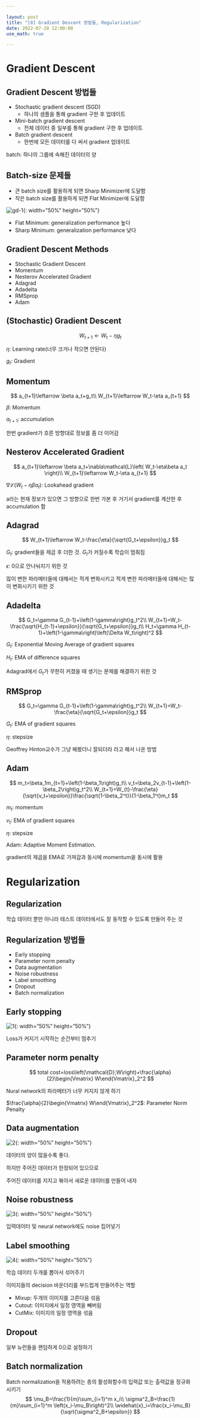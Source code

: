 ```yaml
---

layout: post
title: "[8] Gradient Descent 방법들, Regularization"
date: 2022-07-20 12:00:00
use_math: true

---
```


# Gradient Descent
## Gradient Descent 방법들

- Stochastic gradient descent (SGD)
  - 하나의 샘플을 통해 gradient 구한 후 업데이트
- Mini-batch gradient descent 
  - 전체 데이터 중 일부를 통해 gradient 구한 후 업데이트
- Batch gradient descent 
  - 한번에 모든 데이터를 다 써서 gradient 업데이트



batch: 하나의 그룹에 속해진 데이터의 양



## Batch-size 문제들

- 큰 batch size를 활용하게 되면 Sharp Minimizer에 도달함
- 작은 batch size를 활용하게 되면 Flat Minimizer에 도달함

![gd-1](https://user-images.githubusercontent.com/90087083/179951231-b3d4a8a7-5c9c-4790-852b-a971f1f54bd8.jpg){: width=”50%” height=”50%”}


- Flat Minimum: generalization performance 높다
- Sharp Minimum: generalization performance 낮다





## Gradient Descent Methods

- Stochastic Gradient Descent 
- Momentum
- Nesterov Accelerated Gradient 
- Adagrad 
- Adadelta 
- RMSprop 
- Adam



## (Stochastic) Gradient Descent

$$
W_{t+1}\leftarrow W_t-\eta g_t
$$

$\eta$: Learning rate(너무 크거나 작으면 안된다)

$g_t$: Gradient
 
 
 
 
 
 
## Momentum

$$
a_{t+1}\leftarrow \beta a_t+g_t\\
W_{t+1}\leftarrow W_t-\eta a_{t+1}
$$

$\beta$: Momentum

$a_{t+1}$: accumulation

한번 gradient가 흐른 방향대로 정보를 좀 더 이어감
 
 
 
 
 
 
## Nesterov Accelerated Gradient 

$$
a_{t+1}\leftarrow \beta a_t+\nabla\mathcal{L}\left( W_t-\eta\beta a_t \right)\\
W_{t+1}\leftarrow W_t-\eta a_{t+1}
$$

$\nabla\mathcal{L}\left( W_t-\eta\beta a_t \right)$: Lookahead gradient

a라는 현재 정보가 있으면 그 방향으로 한번 가본 후 거기서 gradient를 계산한 후 accumulation 함
 
 
 
 
 
 
## Adagrad 

$$
W_{t+1}\leftarrow W_t-\frac{\eta}{\sqrt{G_t+\epsilon}}g_t
$$

$G_t$: gradient들을 제곱 후 더한 것. $G_t$가 커질수록 학습이 멈춰짐

$\epsilon$: 0으로 안나눠지기 위한 것

많이 변한 파라메터들에 대해서는 적게 변화시키고 적게 변한 파라메터들에 대해서는 많이 변화시키기 위한 것
 
 
 
 
 
 
## Adadelta 

$$
G_t=\gamma G_{t-1}+\left(1-\gamma\right)g_t^2\\
W_{t+1}=W_t-\frac{\sqrt{H_{t-1}+\epsilon}}{\sqrt{G_t+\epsilon}}g_t\\
H_t=\gamma H_{t-1}+\left(1-\gamma\right)\left(\Delta W_t\right)^2
$$

$G_t$: Exponential Moving Average of gradient squares

$H_t$: EMA of difference squares

Adagrad에서 $G_t$가 무한히 커졌을 때 생기는 문제를 해결하기 위한 것 
 
 
 
 
 
 
## RMSprop 

$$
G_t=\gamma G_{t-1}+\left(1-\gamma\right)g_t^2\\
W_{t+1}=W_t-\frac{\eta}{\sqrt{G_t+\epsilon}}g_t
$$

$G_t$: EMA of gradient squares

$\eta$: stepsize

Geoffrey Hinton교수가 그냥 해봤더니 잘되더라 라고 해서 나온 방법
 
 
 
 
 
 
## Adam

$$
m_t=\beta_1m_{t=1}+\left(1-\beta_1\right)g_t\\
v_t=\beta_2v_{t-1}+\left(1-\beta_2\right)g_t^2\\
W_{t+1}=W_{t}-\frac{\eta}{\sqrt{v_t+\epsilon}}\frac{\sqrt{1-\beta_2^t}}{1-\beta_1^t}m_t
$$

$m_t$: momentum

$v_t$: EMA of gradient squares

$\eta$: stepsize

Adam: Adaptive Moment Estimation.

 gradient의 제곱을 EMA로 가져감과 동시에 momentum을 동시에 활용


# Regularization

## Regularization

학습 데이터 뿐만 아니라 테스트 데이터에서도 잘 동작할 수 있도록 만들어 주는 것





## Regularization 방법들

- Early stopping 
- Parameter norm penalty 
- Data augmentation 
- Noise robustness 
- Label smoothing 
- Dropout 
- Batch normalization





## Early stopping 

![1](https://user-images.githubusercontent.com/90087083/180112111-bc1951b9-a188-47f8-9436-df6bc817952f.JPG){: width=”50%” height=”50%”}

Loss가 커지기 시작하는 순간부터 멈추기





## Parameter norm penalty 

$$
total cost=loss\left(\mathcal{D};W\right)+\frac{\alpha}{2}\begin{Vmatrix} W\end{Vmatrix}_2^2
$$

Nural network의 파라메터가 너무 커지지 않게 하기

$\frac{\alpha}{2}\begin{Vmatrix} W\end{Vmatrix}_2^2$: Parameter Norm Penalty





## Data augmentation 

![2](https://user-images.githubusercontent.com/90087083/180112165-4e9ed32a-ec75-4a87-8d1e-6a036757e76d.jpg){: width=”50%” height=”50%”}

데이터의 양이 많을수록 좋다. 

하지만 주어진 데이터가 한정되어 있으므로 

주어진 데이터를 지지고 볶아서 새로운 데이터를 만들어 내자





## Noise robustness 

![3](https://user-images.githubusercontent.com/90087083/180112209-3d4e0371-633f-4e37-b397-8ef3cb0f0250.png){: width=”50%” height=”50%”}

입력데이터 및 neural network에도 noise 집어넣기





## Label smoothing 

![4](https://user-images.githubusercontent.com/90087083/180112256-1890a232-3625-4845-9bde-d4e42ee98edd.png){: width=”50%” height=”50%”}

학습 데이터 두개를 뽑아서 섞어주기

이미지들의 decision 바운더리를 부드럽게 만들어주는 역할



- Mixup: 두개의 이미지를 고른다음 섞음
- Cutout: 이미지에서 일정 영역을 빼버림
- CutMix: 이미지의 일정 영역을 섞음





## Dropout 

일부 뉴런들을 랜덤하게 0으로 설정하기





## Batch normalization

Batch normalization을 적용하려는 층의  활성화함수의 입력값 또는 출력값을 정규화 시키기
$$
\mu_B=\frac{1}{m}\sum_{i=1}^m x_i\\
\sigma^2_B=\frac{1}{m}\sum_{i=1}^m \left(x_i-\mu_B\right)^2\\
\widehat{x}_i=\frac{x_i-\mu_B}{\sqrt{\sigma^2_B+\epsilon}}
$$
